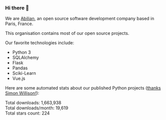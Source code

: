 ### Hi there 👋

We are [Abilian](https://abilian.com/), an open source software development company based in Paris, France.

This organisation contains most of our open source projects.

Our favorite technologies include:

- Python 3
- SQLAlchemy
- Flask
- Pandas
- Sciki-Learn
- Vue.js

Here are some automated stats about our published Python projects
([thanks Simon Willison!][sw-post]):

<!--marker-->
Total downloads: 1,663,938<br>
Total downloads/month: 19,619<br>
Total stars count: 224
<!--end-->

[sw-post]: https://simonwillison.net/2020/Jul/10/self-updating-profile-readme/